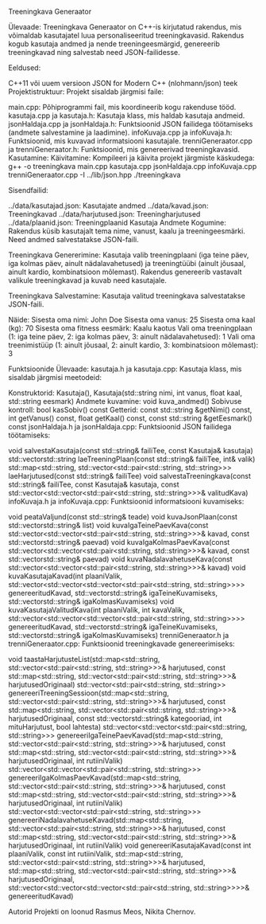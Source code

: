 Treeningkava Generaator

Ülevaade:
Treeningkava Generaator on C++-is kirjutatud rakendus, mis võimaldab kasutajatel luua personaliseeritud treeningkavasid. Rakendus kogub kasutaja andmed ja nende treeningeesmärgid, genereerib treeningkavad ning salvestab need JSON-failidesse.

Eeldused:

C++11 või uuem versioon
JSON for Modern C++ (nlohmann/json) teek
Projektistruktuur:
Projekt sisaldab järgmisi faile:

main.cpp: Põhiprogrammi fail, mis koordineerib kogu rakenduse tööd.
kasutaja.cpp ja kasutaja.h: Kasutaja klass, mis haldab kasutaja andmeid.
jsonHaldaja.cpp ja jsonHaldaja.h: Funktsioonid JSON failidega töötamiseks (andmete salvestamine ja laadimine).
infoKuvaja.cpp ja infoKuvaja.h: Funktsioonid, mis kuvavad informatsiooni kasutajale.
trenniGeneraator.cpp ja trenniGeneraator.h: Funktsioonid, mis genereerivad treeningkavasid.
Kasutamine:
Käivitamine:
Kompileeri ja käivita projekt järgmiste käskudega:
g++ -o treeningkava main.cpp kasutaja.cpp jsonHaldaja.cpp infoKuvaja.cpp trenniGeneraator.cpp -I ../lib/json.hpp
./treeningkava

Sisendfailid:

../data/kasutajad.json: Kasutajate andmed
../data/kavad.json: Treeningkavad
../data/harjutused.json: Treeningharjutused
../data/plaanid.json: Treeningplaanid
Kasutaja Andmete Kogumine:
Rakendus küsib kasutajalt tema nime, vanust, kaalu ja treeningeesmärki. Need andmed salvestatakse JSON-faili.

Treeningkava Genererimine:
Kasutaja valib treeningplaani (iga teine päev, iga kolmas päev, ainult nädalavahetused) ja treeningtüübi (ainult jõusaal, ainult kardio, kombinatsioon mõlemast). Rakendus genereerib vastavalt valikule treeningkavad ja kuvab need kasutajale.

Treeningkava Salvestamine:
Kasutaja valitud treeningkava salvestatakse JSON-faili.

Näide:
Sisesta oma nimi: John Doe
Sisesta oma vanus: 25
Sisesta oma kaal (kg): 70
Sisesta oma fitness eesmärk: Kaalu kaotus
Vali oma treeningplaan (1: iga teine päev, 2: iga kolmas päev, 3: ainult nädalavahetused): 1
Vali oma treenimistüüp (1: ainult jõusaal, 2: ainult kardio, 3: kombinatsioon mõlemast): 3

Funktsioonide Ülevaade:
kasutaja.h ja kasutaja.cpp:
Kasutaja klass, mis sisaldab järgmisi meetodeid:

Konstruktorid: Kasutaja(), Kasutaja(std::string nimi, int vanus, float kaal, std::string eesmark)
Andmete kuvamine: void kuva_andmed()
Sobivuse kontroll: bool kasSobiv() const
Getterid: const std::string &getNimi() const, int getVanus() const, float getKaal() const, const std::string &getEesmark() const
jsonHaldaja.h ja jsonHaldaja.cpp:
Funktsioonid JSON failidega töötamiseks:

void salvestaKasutaja(const std::string& failiTee, const Kasutaja& kasutaja)
std::vectorstd::string laeTreeningPlaan(const std::string& failiTee, int& valik)
std::map<std::string, std::vector<std::pair<std::string, std::string>>> laeHarjutused(const std::string& failiTee)
void salvestaTreeningkava(const std::string& failiTee, const Kasutaja& kasutaja, const std::vector<std::vector<std::pair<std::string, std::string>>>& valitudKava)
infoKuvaja.h ja infoKuvaja.cpp:
Funktsioonid informatsiooni kuvamiseks:

void peataValjund(const std::string& teade)
void kuvaJsonPlaan(const std::vectorstd::string& list)
void kuvaIgaTeinePaevKava(const std::vector<std::vector<std::pair<std::string, std::string>>>& kavad, const std::vectorstd::string& paevad)
void kuvaIgaKolmasPaevKava(const std::vector<std::vector<std::pair<std::string, std::string>>>& kavad, const std::vectorstd::string& paevad)
void kuvaNadalavahetuseKava(const std::vector<std::vector<std::pair<std::string, std::string>>>& kavad)
void kuvaKasutajaKavad(int plaaniValik, std::vector<std::vector<std::vector<std::pair<std::string, std::string>>>> genereeritudKavad, std::vectorstd::string& igaTeineKuvamiseks, std::vectorstd::string& igaKolmasKuvamiseks)
void kuvaKasutajaValitudKava(int plaaniValik, int kavaValik, std::vector<std::vector<std::vector<std::pair<std::string, std::string>>>> genereeritudKavad, std::vectorstd::string& igaTeineKuvamiseks, std::vectorstd::string& igaKolmasKuvamiseks)
trenniGeneraator.h ja trenniGeneraator.cpp:
Funktsioonid treeningkavade genereerimiseks:

void taastaHarjutusteList(std::map<std::string, std::vector<std::pair<std::string, std::string>>>& harjutused, const std::map<std::string, std::vector<std::pair<std::string, std::string>>>& harjutusedOriginaal)
std::vector<std::pair<std::string, std::string>> genereeriTreeningSessioon(std::map<std::string, std::vector<std::pair<std::string, std::string>>>& harjutused, const std::map<std::string, std::vector<std::pair<std::string, std::string>>>& harjutusedOriginaal, const std::vectorstd::string& kategooriad, int mituHarjutust, bool lahtesta)
std::vector<std::vector<std::pair<std::string, std::string>>> genereeriIgaTeinePaevKavad(std::map<std::string, std::vector<std::pair<std::string, std::string>>>& harjutused, const std::map<std::string, std::vector<std::pair<std::string, std::string>>>& harjutusedOriginaal, int rutiiniValik)
std::vector<std::vector<std::pair<std::string, std::string>>> genereeriIgaKolmasPaevKavad(std::map<std::string, std::vector<std::pair<std::string, std::string>>>& harjutused, const std::map<std::string, std::vector<std::pair<std::string, std::string>>>& harjutusedOriginaal, int rutiiniValik)
std::vector<std::vector<std::pair<std::string, std::string>>> genereeriNadalavahetuseKavad(std::map<std::string, std::vector<std::pair<std::string, std::string>>>& harjutused, const std::map<std::string, std::vector<std::pair<std::string, std::string>>>& harjutusedOriginaal, int rutiiniValik)
void genereeriKasutajaKavad(const int plaaniValik, const int rutiiniValik, std::map<std::string, std::vector<std::pair<std::string, std::string>>>& harjutused, std::map<std::string, std::vector<std::pair<std::string, std::string>>>& harjutusedOriginaal, std::vector<std::vector<std::vector<std::pair<std::string, std::string>>>>& genereeritudKavad)

Autorid
Projekti on loonud Rasmus Meos, Nikita Chernov.